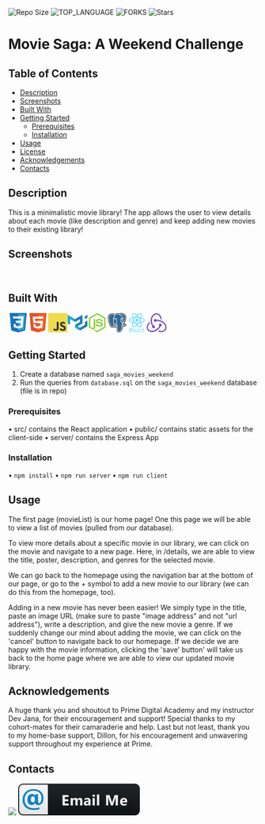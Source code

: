 ![Repo Size](https://img.shields.io/github/languages/code-size/ParansKay/weekend-movie-sagas.svg?style=for-the-badge) ![TOP_LANGUAGE](https://img.shields.io/github/languages/top/ParansKay/weekend-movie-sagas.svg?style=for-the-badge) ![FORKS](https://img.shields.io/github/forks/ParansKay/weekend-movie-sagas.svg?style=for-the-badge&social) ![Stars](https://img.shields.io/github/stars/ParansKay/weekend-movie-sagas.svg?style=for-the-badge)
    
# Movie Saga: A Weekend Challenge

## Table of Contents

- [Description](#description)
- [Screenshots](#screenshots)
- [Built With](#built-with)
- [Getting Started](#getting-started)
  - [Prerequisites](#prerequisites)
  - [Installation](#installation)
- [Usage](#usage)
- [License](#license)
- [Acknowledgements](#acknowledgements)
- [Contacts](#contacts)

## Description

This is a minimalistic movie library! The app allows the user to view details about each movie (like description and genre) and keep adding new movies to their existing library!

## Screenshots

<img src="" />

## Built With

<a href="https://developer.mozilla.org/en-US/docs/Web/CSS"><img src="https://raw.githubusercontent.com/devicons/devicon/master/icons/css3/css3-original.svg" height="40px" width="40px" /></a><a href="https://developer.mozilla.org/en-US/docs/Web/HTML"><img src="https://raw.githubusercontent.com/devicons/devicon/master/icons/html5/html5-original.svg" height="40px" width="40px" /></a><a href="https://developer.mozilla.org/en-US/docs/Web/JavaScript"><img src="https://raw.githubusercontent.com/devicons/devicon/master/icons/javascript/javascript-original.svg" height="40px" width="40px" /></a><a href="https://material-ui.com/"><img src="https://raw.githubusercontent.com/devicons/devicon/master/icons/materialui/materialui-original.svg" height="40px" width="40px" /></a><a href="https://nodejs.org/en/"><img src="https://raw.githubusercontent.com/devicons/devicon/master/icons/nodejs/nodejs-original.svg" height="40px" width="40px" /></a><a href="https://www.postgresql.org/"><img src="https://raw.githubusercontent.com/devicons/devicon/master/icons/postgresql/postgresql-original.svg" height="40px" width="40px" /></a><a href="https://reactjs.org/"><img src="https://raw.githubusercontent.com/devicons/devicon/master/icons/react/react-original-wordmark.svg" height="40px" width="40px" /></a><a href="https://redux.js.org/"><img src="https://raw.githubusercontent.com/devicons/devicon/master/icons/redux/redux-original.svg" height="40px" width="40px" /></a>

## Getting Started

1. Create a database named `saga_movies_weekend`
2. Run the queries from `database.sql` on the `saga_movies_weekend` database (file is in repo)

### Prerequisites

• src/ contains the React application
• public/ contains static assets for the client-side
• server/ contains the Express App

### Installation

• `npm install`
• `npm run server`
• `npm run client`


## Usage

The first page (movieList) is our home page! One this page we will be able to view a list of movies (pulled from our database). 

To view more details about a specific movie in our library, we can click on the movie and navigate to a new page. Here, in /details, we are able to view the title, poster, description, and genres for the selected movie. 

We can go back to the homepage using the navigation bar at the bottom of our page, or go to the + symbol to add a new movie to our library (we can do this from the homepage, too).

Adding in a new movie has never been easier! We simply type in the title, paste an image URL (make sure to paste "image address" and not "url address"), write a description, and give the new movie a genre. If we suddenly change our mind about adding the movie, we can click on the 'cancel' button to navigate back to our homepage. If we decide we are happy with the movie information, clicking the 'save' button' will take us back to the home page where we are able to view our updated movie library. 


## Acknowledgements

A huge thank you and shoutout to Prime Digital Academy and my instructor Dev Jana, for their encouragement and support! Special thanks to my cohort-mates for their camaraderie and help. Last but not least, thank you to my home-base support, Dillon, for his encouragement and unwavering support throughout my experience at Prime.

## Contacts

<a href="https://www.linkedin.com/in/https://www.linkedin.com/in/paran-kashani/"><img src="https://img.shields.io/badge/LinkedIn-0077B5?style=for-the-badge&logo=linkedin&logoColor=white" /></a>  <a href="mailto:"><img src=https://raw.githubusercontent.com/johnturner4004/readme-generator/master/src/components/assets/images/email_me_button_icon_151852.svg /></a>